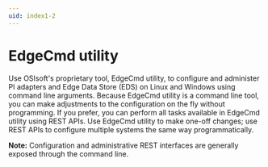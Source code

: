 ```yaml
---
uid: index1-2
---
```


# EdgeCmd utility

Use OSIsoft's proprietary tool, EdgeCmd utility, to configure and administer PI adapters and Edge Data Store (EDS) on Linux and Windows using command line arguments. Because EdgeCmd utility is a command line tool, you can make adjustments to the configuration on the fly without programming. If you prefer, you can perform all tasks available in EdgeCmd utility using REST APIs. Use EdgeCmd utility to make one-off changes; use REST APIs to configure multiple systems the same way programmatically.

**Note:** Configuration and administrative REST interfaces are generally exposed through the command line.

<!--
# EdgeCmd utility

=======

- [EdgeCmd utility](xref:EdgecmdUtility1-2)
- [Configuration](xref:Configuration1-2)
  - [Configure adapter](xref:ConfigureAdapter1-2)
  - [Configure adapter component](xref:ConfigureAdapterComponent1-2)
- [Administration](xref:Administration1-2)
  - [Delete configuration](xref:DeleteConfiguration1-2)
  - [Start or stop a component](xref:StartOrStopAComponent1-2)
- [Reference](xref:Reference1-2)
  - [Retrieve EdgeCmd utility help](xref:RetrieveEdgeCmdUtilityHelp1-2)
  - [Retrieve existing configuration](xref:RetrieveExistingConfiguration1-2)
  - [EdgeCmd commands](xref:EdgeCmdCommands1-2)
-->
